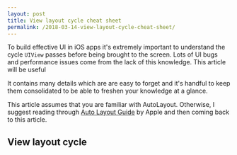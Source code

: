 ```yaml
---
layout: post
title: View layout cycle cheat sheet
permalink: /2018-03-14-view-layout-cycle-cheat-sheet/
---
```


To build effective UI in iOS apps it's extremely important to understand the cycle `UIView` passes before being brought to the screen. Lots of UI bugs and performance issues come from the lack of this knowledge. This article will be useful 


It contains many details which are are easy to forget and it's handful to keep them consolidated to be able to freshen your knowledge at a glance.

This article assumes that you are familiar with AutoLayout. Otherwise, I suggest reading through [Auto Layout Guide][autolayout-guide] by Apple and then coming back to this article.

## View layout cycle




[autolayout-guide]: https://developer.apple.com/library/content/documentation/UserExperience/Conceptual/AutolayoutPG/
[introspection-def]: https://en.wikipedia.org/wiki/Type_introspection
[witness-table-def]: https://github.com/apple/swift/blob/master/docs/SIL.rst#witness-tables
[opaque-type-def]: https://developer.apple.com/library/content/documentation/CoreFoundation/Conceptual/CFDesignConcepts/Articles/OpaqueTypes.html
[toll-free-bridging-def]: https://developer.apple.com/library/content/documentation/CoreFoundation/Conceptual/CFDesignConcepts/Articles/tollFreeBridgedTypes.html
[dump-docs]: https://developer.apple.com/documentation/swift/1539127-dump
[json-serialization-gist]: https://gist.github.com/V8tr/3ab9ab1a550415fae5d61aa39d3a2185
[automatic-hashable-equatable-gist]: https://gist.github.com/V8tr/4507110d40e0b62fb09f1600bd992a96
[sourcery-repo]: https://github.com/krzysztofzablocki/Sourcery
[swiftgen-repo]: https://github.com/SwiftGen/SwiftGen
